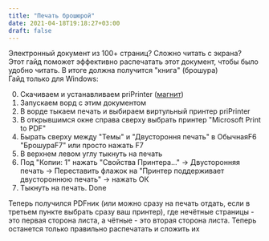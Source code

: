 ```yaml
---
title: "Печать брошюрой"
date: 2021-04-18T19:18:27+03:00
draft: false
---
```


Электронный документ из 100+ страниц? Сложно читать с экрана?  
Этот гайд поможет эффективно распечатать этот документ, чтобы было удобно читать. В итоге должна получится "книга" (брошура)  
Гайд только для Windows:

0) Скачиваем и устанавливаем priPrinter ([магнит](magnet:?xt=urn:btih:88c71bf67a2682c1a750e2840e8be0a7db22cf68&tr=http%3A%2F%2Fbt02.nnm-club.cc%3A2710%2F009460e97019809abf9f5a396fe6ecc3%2Fannounce&tr=http%3A%2F%2F%5B2001%3A470%3A25%3A482%3A%3A2%5D%3A2710%2F009460e97019809abf9f5a396fe6ecc3%2Fannounce))
1) Запускаем ворд с этим документом
2) В ворде тыкаем печать и выбираем виртульный принтер priPrinter
3) В открывшимся окне справа сверху выбрать принтер "Microsoft Print to PDF"
4) Бырать сверху между "Темы" и "Двустороння печать" в ОбычнаяF6 "БрошураF7" или просто нажать F7
5) В верхнем левом углу тыкнуть на печать
6) Под "Копии: 1" нажать "Свойства Принтера..." -> Двусторонняя печать -> Переставить флажок на "Принтер поддерживает двустороннюю печать" -> нажать ОК
7) Тыкнуть на печать. Done

Теперь получился PDFник (или можно сразу на печать отдать, если в третьем пункте выбрать сразу ваш принтер), где нечётные страницы - это первая сторона листа, а чётные - это вторая сторона листа. Теперь останется только правильно распечатать и сложить их

